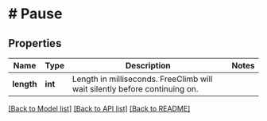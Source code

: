 # # Pause

## Properties

Name | Type | Description | Notes
------------ | ------------- | ------------- | -------------
**length** | **int** | Length in milliseconds. FreeClimb will wait silently before continuing on. | 

[[Back to Model list]](../../README.md#documentation-for-models) [[Back to API list]](../../README.md#documentation-for-api-endpoints) [[Back to README]](../../README.md)


